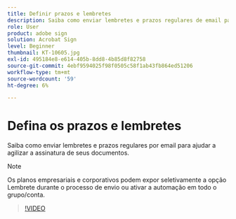 ```yaml
---
title: Definir prazos e lembretes
description: Saiba como enviar lembretes e prazos regulares de email para ajudar a assinar rapidamente seus documentos
role: User
product: adobe sign
solution: Acrobat Sign
level: Beginner
thumbnail: KT-10605.jpg
exl-id: 495184e8-e614-405b-8dd8-4b85d8f82758
source-git-commit: 4ebf9594025f98f0505c58f1ab43fb864ed51206
workflow-type: tm+mt
source-wordcount: '59'
ht-degree: 6%

---
```


# Defina os prazos e lembretes

Saiba como enviar lembretes e prazos regulares por email para ajudar a agilizar a assinatura de seus documentos.

>[!NOTE]
>
>Os planos empresariais e corporativos podem expor seletivamente a opção Lembrete durante o processo de envio ou ativar a automação em todo o grupo/conta.

>[!VIDEO](https://video.tv.adobe.com/v/3411445quality=12&learn=on&hidetitle=true)
